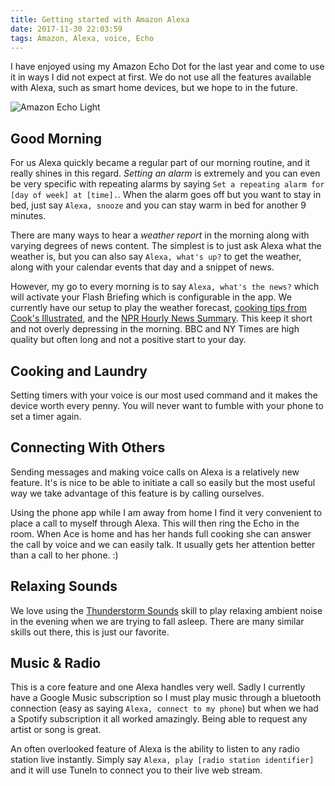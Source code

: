 ```yaml
---
title: Getting started with Amazon Alexa
date: 2017-11-30 22:03:59
tags: Amazon, Alexa, voice, Echo
---
```


I have enjoyed using my Amazon Echo Dot for the last year and come to use it in ways I did not expect at first. We do not use all the features available with Alexa, such as smart home devices, but we hope to in the future.

![Amazon Echo Light](https://media2.giphy.com/media/HzOwbel9h40ZG/giphy.gif)

## Good Morning

For us Alexa quickly became a regular part of our morning routine, and it really shines in this regard. *Setting an alarm* is extremely and you can even be very specific with repeating alarms by saying `Set a repeating alarm for [day of week] at [time].`. When the alarm goes off but you want to stay in bed, just say `Alexa, snooze` and you can stay warm in bed for another 9 minutes.

There are many ways to hear a *weather report* in the morning along with varying degrees of news content. The simplest is to just ask Alexa what the weather is, but you can also say `Alexa, what's up?` to get the weather, along with your calendar events that day and a snippet of news.

However, my go to every morning is to say `Alexa, what's the news?` which will activate your Flash Briefing which is configurable in the app. We currently have our setup to play the weather forecast, [cooking tips from Cook's Illustrated](https://www.amazon.com/Cooks-Illustrated-Daily-Cooking-Tips/dp/B075QK7CGD), and the [NPR Hourly News Summary](https://www.amazon.com/NPR-Hourly-News-Summary/dp/B01K07MU64/ref=lp_14284857011_1_4?s=digital-skills&ie=UTF8&qid=1512099628&sr=1-4). This keep it short and not overly depressing in the morning. BBC and NY Times are high quality but often long and not a positive start to your day.

## Cooking and Laundry

Setting timers with your voice is our most used command and it makes the device worth every penny. You will never want to fumble with your phone to set a timer again.

## Connecting With Others

Sending messages and making voice calls on Alexa is a relatively new feature. It's is nice to be able to initiate a call so easily but the most useful way we take advantage of this feature is by calling ourselves.

Using the phone app while I am away from home I find it very convenient to place a call to myself through Alexa. This will then ring the Echo in the room. When Ace is home and has her hands full cooking she can answer the call by voice and we can easily talk. It usually gets her attention better than a call to her phone. :)

## Relaxing Sounds

We love using the [Thunderstorm Sounds](https://www.amazon.com/gp/product/B01M3RCM3B) skill to play relaxing ambient noise in the evening when we are trying to fall asleep. There are many similar skills out there, this is just our favorite.

## Music & Radio

This is a core feature and one Alexa handles very well. Sadly I currently have a Google Music subscription so I must play music through a bluetooth connection (easy as saying `Alexa, connect to my phone`) but when we had a Spotify subscription it all worked amazingly. Being able to request any artist or song is great.

An often overlooked feature of Alexa is the ability to listen to any radio station live instantly. Simply say `Alexa, play [radio station identifier]` and it will use TuneIn to connect you to their live web stream.
